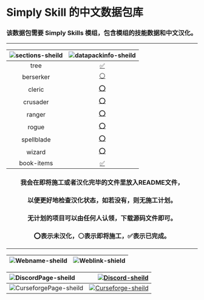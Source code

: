 # Simply Skill 的中文数据包库
### 该数据包需要 Simply Skills 模组，包含模组的技能数据和中文汉化。

****
<div align="center">

|![sections-sheild]|![datapackinfo-sheild]|
|:----:|:----:|
|tree|[✅][link-tree]|
|berserker|[⚪][link-be]|
|cleric|[⭕][link-cl]|
|crusader|[⭕][link-cr]|
|ranger|[⭕][link-ra]|
|rogue|[⭕][link-ro]|
|spellblade|[⭕][link-sp]|
|wizard|[⭕][link-wi]|
|book-items|[✅][link-bi]|

### 我会在即将施工或者汉化完毕的文件里放入README文件，
### 以便更好地检查汉化状态，如若没有，则无施工计划。
### 无计划的项目可以由任何人认领，下载源码文件即可。
### ⭕表示未汉化，⚪表示即将施工，✅表示已完成。

</div>

****
<div align="center">

|![Webname-sheild]|![Weblink-shield]|
|:-----:|:-----:|

|![DiscordPage-sheild]|[![Discord-sheild]][Discord]|
|:-----|-----:|
|![CurseforgePage-sheild]|[![Curseforge-sheild]][Curseforge]|

</div>

[Weblink-shield]:https://img.shields.io/badge/链接-0?logo=Baidu&label=网站&labelColor=gray&color=blue
[Webname-sheild]:https://img.shields.io/badge/导航-0?logo=Baidu&label=网站&labelColor=gray&color=blue
[DiscordPage-sheild]:https://img.shields.io/badge/Discord-0?logo=Discord&color=black
[Discord-sheild]:https://img.shields.io/discord/1020119045925773382?color=5865f2&label=%20&logo=Discord&logoColor=ffffff&style=for-the-badge
[Discord]:https://discord.com/invite/tRUdaHx7gG
[CurseforgePage-sheild]:https://img.shields.io/badge/Curseforge-0?logo=Curseforge&color=black
[Curseforge-sheild]:https://img.shields.io/badge/890301-0?logo=Curseforge&label=Curseforge&color=blue
[Curseforge]:https://www.curseforge.com/minecraft/mc-mods/simply-skills
[datapackinfo-sheild]:https://img.shields.io/badge/Translations_Progress-0?logo=Github&label=翻译进度&color=blue
[sections-sheild]:https://img.shields.io/badge/Files_Progress-0?logo=Github&label=文件进度&color=blue
[link-tree]:https://github.com/White-Biggy/Data-Pack-Translation-Lab/blob/main/simplyskillschinese/data/simplyskills/puffish_skills/categories/tree
[link-be]:https://github.com/White-Biggy/Data-Pack-Translation-Lab/blob/main/simplyskillschinese/data/simplyskills/puffish_skills/categories/berserker
[link-cl]:https://github.com/White-Biggy/Data-Pack-Translation-Lab/blob/main/simplyskillschinese/data/simplyskills/puffish_skills/categories/cleric
[link-cr]:https://github.com/White-Biggy/Data-Pack-Translation-Lab/blob/main/simplyskillschinese/data/simplyskills/puffish_skills/categories/crusader
[link-ra]:https://github.com/White-Biggy/Data-Pack-Translation-Lab/blob/main/simplyskillschinese/data/simplyskills/puffish_skills/categories/ranger
[link-ro]:https://github.com/White-Biggy/Data-Pack-Translation-Lab/blob/main/simplyskillschinese/data/simplyskills/puffish_skills/categories/rogue
[link-sp]:https://github.com/White-Biggy/Data-Pack-Translation-Lab/tree/main/simplyskillschinese/data/simplyskills/puffish_skills/categories/spellblade
[link-wi]:https://github.com/White-Biggy/Data-Pack-Translation-Lab/tree/main/simplyskillschinese/data/simplyskills/puffish_skills/categories/wizard
[link-bi]:https://github.com/White-Biggy/Data-Pack-Translation-Lab/tree/main/Localization
